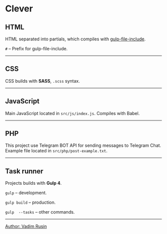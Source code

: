 # Clever

## HTML

HTML separated into partials, which compiles with [gulp-file-include](https://github.com/haoxins/gulp-file-include).

`#` – Prefix for gulp-file-include.

---

## CSS

CSS builds with **SASS**, `.scss` syntax.

---

## JavaScript

Main JavaScript located in `src/js/index.js`.
Compiles with Babel.

---

## PHP

This project use Telegram BOT API for sending messages to Telegram Chat. Example file located in `src/php/post-example.txt`.

---

## Task runner

Projects builds with **Gulp 4**.

`gulp` – development.

`gulp build` – production.

`gulp  --tasks` – other commands.

---
[Author: Vadim Rusin](mailto:rusinvadym@gmail.com)
